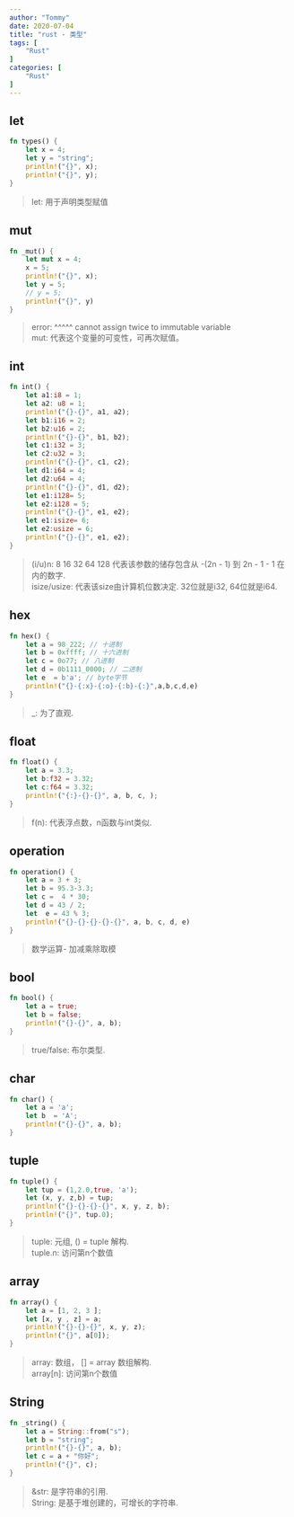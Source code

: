 ```yaml
---
author: "Tommy"
date: 2020-07-04
title: "rust - 类型"
tags: [
    "Rust"
]
categories: [
    "Rust"
]
---
```


## let

```rust
fn types() {
    let x = 4;
    let y = "string";
    println!("{}", x);
    println!("{}", y);
}
```

> let: 用于声明类型赋值

## mut

```rust
fn _mut() {
    let mut x = 4;
    x = 5;
    println!("{}", x);
    let y = 5;
    // y = 5;
    println!("{}", y)
}
```

> error: ^^^^^ cannot assign twice to immutable variable  
> mut: 代表这个变量的可变性，可再次赋值。

## int

```rust
fn int() {
    let a1:i8 = 1;
    let a2: u8 = 1;
    println!("{}-{}", a1, a2);
    let b1:i16 = 2;
    let b2:u16 = 2;
    println!("{}-{}", b1, b2);
    let c1:i32 = 3;
    let c2:u32 = 3;
    println!("{}-{}", c1, c2);
    let d1:i64 = 4;
    let d2:u64 = 4;
    println!("{}-{}", d1, d2);
    let e1:i128= 5;
    let e2:i128 = 5;
    println!("{}-{}", e1, e2);
    let e1:isize= 6;
    let e2:usize = 6;
    println!("{}-{}", e1, e2);
}
```

> (i/u)n: 8 16 32 64 128 代表该参数的储存包含从 -(2n - 1) 到 2n - 1 - 1 在内的数字.  
> isize/usize: 代表该size由计算机位数决定. 32位就是i32, 64位就是i64.

## hex

```rust
fn hex() {
    let a = 98_222; // 十进制
    let b = 0xffff; // 十六进制
    let c = 0o77; // 八进制
    let d = 0b1111_0000; // 二进制
    let e  = b'a'; // byte字节
    println!("{}-{:x}-{:o}-{:b}-{:}",a,b,c,d,e)
}
```

> _: 为了直观.

## float

```rust
fn float() {
    let a = 3.3;
    let b:f32 = 3.32;
    let c:f64 = 3.32;
    println!("{:}-{}-{}", a, b, c, );
}
```

> f(n): 代表浮点数，n函数与int类似.

## operation

```rust
fn operation() {
    let a = 3 + 3;
    let b = 95.3-3.3;
    let c =  4 * 30;
    let d = 43 / 2;
    let  e = 43 % 3;
    println!("{}-{}-{}-{}-{}", a, b, c, d, e)
}
```

> 数学运算- 加减乘除取模

## bool

```rust
fn bool() {
    let a = true;
    let b = false;
    println!("{}-{}", a, b);
}
```

> true/false: 布尔类型.

## char

```rust
fn char() {
    let a = 'a';
    let b  = 'A';
    println!("{}-{}", a, b);
}
```

## tuple

```rust
fn tuple() {
    let tup = (1,2.0,true, 'a');
    let (x, y, z,b) = tup;
    println!("{}-{}-{}-{}", x, y, z, b);
    println!("{}", tup.0);
}
```

> tuple: 元组, () = tuple 解构.  
> tuple.n: 访问第n个数值

## array

```rust
fn array() {
    let a = [1, 2, 3 ];
    let [x, y , z] = a;
    println!("{}-{}-{}", x, y, z);
    println!("{}", a[0]);
}
```

> array: 数组， [] = array 数组解构.  
> array[n]: 访问第n个数值

## String

```rust
fn _string() {
    let a = String::from("s");
    let b = "string";
    println!("{}-{}", a, b);
    let c = a + "你好";
    println!("{}", c);
}
```

> &str: 是字符串的引用.  
> String: 是基于堆创建的，可增长的字符串.
